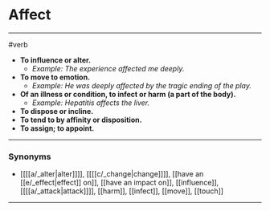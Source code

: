 # Affect
---
#verb
- **To influence or alter.**
	- _Example: The experience affected me deeply._
- **To move to emotion.**
	- _Example: He was deeply affected by the tragic ending of the play._
- **Of an illness or condition, to infect or harm (a part of the body).**
	- _Example: Hepatitis affects the liver._
- **To dispose or incline.**
- **To tend to by affinity or disposition.**
- **To assign; to appoint.**
---
### Synonyms
- [[[[a/_alter|alter]]]], [[[[c/_change|change]]]], [[have an [[e/_effect|effect]] on]], [[have an impact on]], [[influence]], [[[[a/_attack|attack]]]], [[harm]], [[infect]], [[move]], [[touch]]
---
